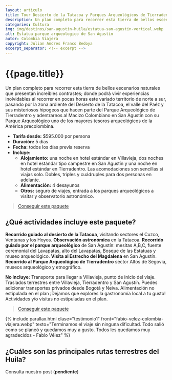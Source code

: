 ```yaml
---
layout: articulo
title: Tour Desierto de la Tatacoa y Parques Arqueológicos de Tierradentro y San Agustín
description: Un plan completo para recorrer esta tierra de bellos escenarios naturales que presentan increíbles contrastes
categories: Cultura
img: img/destinos/san-agustin-huila/estatua-san-agustin-vertical.webp
alt: Estatua parque arqueologico de San Agustín
autor: Colombia Viajera
copyright: Julian Andres Franco Bedoya
excerpt_separator: <!-- excerpt -->
---
```


# {{page.title}}

Un plan completo para recorrer esta tierra de bellos escenarios naturales que presentan increíbles contrastes; donde podrá vivir experiencias inolvidables al recorrer en pocas horas este variado territorio de norte a sur, pasando por la zona ardiente del Desierto de la Tatacoa, el valle del Paéz y sus misteriosos hipogeos que hacen parte del Parque Arqueológico de Tierradentro y adentrarnos al Macizo Colombiano en San Agustín con su Parque Arqueológico uno de los mayores tesoros arqueológicos de la América precolombina.

<!-- excerpt -->

* **Tarifa desde:** $595.000 por persona
* **Duración:** 5 días
* **Fecha:** todos los días previa reserva
* **Incluye:**
  * **Alojamiento:** una noche en hotel estándar en Villavieja, dos noches en hotel estándar tipo campestre en San Agustín y una noche en hotel estándar en Tierradentro. Las acomodaciones son sencillas si viajas solo. Dobles, triples y cuádruples para dos personas en adelante.
  * **Alimentación:** 4 desayunos
  * **Otros:** seguro de viajes, entrada a los parques arqueológicos a visitar y observatorio astronómico.

>[Conseguir este paquete](https://api.whatsapp.com/send?phone=+573209673925&text=Hola.%20Me%20encantar%C3%ADa%20saber%20m%C3%A1s%20sobre%20este%20paquete:%20Desierto%20de%20la%20Tatacoa%20y%20Parques%20Arqueol%C3%B3gicos%20de%20Tierradentro%20y%20San%20Agust%C3%ADn%20)

## ¿Qué actividades incluye este paquete?

**Recorrido guiado al desierto de la Tatacoa**, visitando sectores el Cuzco, Ventanas y los Hoyos. **Observación astronómica** en la Tatacoa. **Recorrido guiado por el parque arqueológico** de San Agustín: mesitas A,B,C, fuente ceremonial del Lavapatas, alto del Lavapatas, Bosque de las Estatuas y museo arqueológico. **Visita al Estrecho del Magdalena** en San Agustín. **Recorrido al Parque Arqueológico de Tierradentro** sector Altos de Segovia, museos arqueológico y etnográfico.

**No incluye:** Transporte para llegar a Villavieja, punto de inicio del viaje. Traslados terrestres entre Villavieja, Tierradentro y San Agustín. Puedes adicionar transportes privados desde Bogotá y Neiva. Alimentación no estipulada en el plan ¡Dejamos que explores la gastronomía local a tu gusto! Actividades y/o visitas no estipuladas en el plan.

>[Conseguir este paquete](https://api.whatsapp.com/send?phone=+573209673925&text=Hola.%20Me%20encantar%C3%ADa%20saber%20m%C3%A1s%20sobre%20este%20paquete:%20Desierto%20de%20la%20Tatacoa%20y%20Parques%20Arqueol%C3%B3gicos%20de%20Tierradentro%20y%20San%20Agust%C3%ADn%20)

{% include parallax.html clase="testimonio1" front="fabio-velez-colombia-viajera.webp" texto="Terminamos el viaje sin ninguna dificultad. Todo salió como se planeó y quedamos muy a gusto. Todos les quedamos muy agradecidos - Fabio Vélez" %}

## ¿Cuáles son las principales rutas terrestres del Huila?

Consulta nuestro post (**pendiente**)
